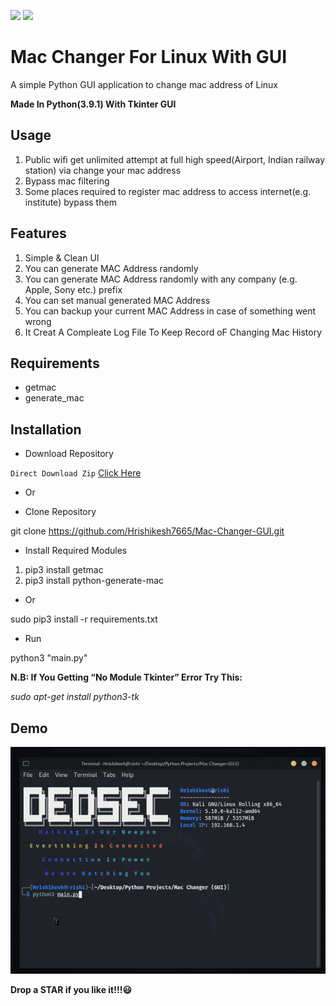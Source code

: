 [![](https://ForTheBadge.com/images/badges/made-with-python.svg)](https://www.python.org/)
[![](https://img.shields.io/badge/Supported%20OS-Linux-green.svg)](https://www.linux.org/pages/download/)


# Mac Changer For Linux With GUI
A simple Python GUI application to change mac address of Linux

**Made In Python(3.9.1) With Tkinter GUI**

## Usage

1. Public wifi get unlimited attempt at full high speed(Airport, Indian railway station) via change your mac address
2. Bypass mac filtering
3. Some places required to register mac address to access internet(e.g. institute) bypass them


## Features 

1. Simple & Clean UI
2. You can generate MAC Address randomly
3. You can generate MAC Address randomly with any company (e.g. Apple, Sony etc.) prefix
4. You can set manual generated MAC Address
5. You can backup your current MAC Address in case of something went wrong
6. It Creat A Compleate Log File To Keep Record oF Changing Mac History


## Requirements

- getmac
- generate_mac


## Installation

- Download Repository

`Direct Download Zip` [Click Here](https://github.com/Hrishikesh7665/Mac-Changer-GUI/archive/main.zip)

- Or

- Clone Repository

git clone https://github.com/Hrishikesh7665/Mac-Changer-GUI.git

- Install Required Modules

1. pip3 install getmac
2. pip3 install python-generate-mac

- Or

sudo pip3 install -r requirements.txt

- Run

python3 "main.py"


**N.B: If You Getting “No Module Tkinter” Error Try This:**

*sudo apt-get install python3-tk*


## Demo

![](Demo/demo.gif)


**Drop a STAR if you like it!!!😃**
